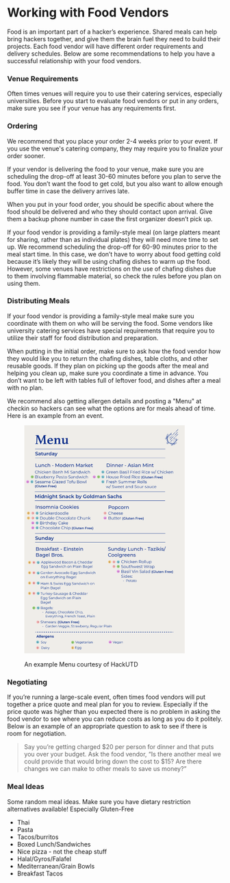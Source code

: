 # Working with Food Vendors

Food is an important part of a hacker’s experience. Shared meals can help bring hackers together, and give them the brain fuel they need to build their projects. Each food vendor will have different order requirements and delivery schedules. Below are some recommendations to help you have a successful relationship with your food vendors.

### Venue Requirements&#x20;

Often times venues will require you to use their catering services, especially universities. Before you start to evaluate food vendors or put in any orders, make sure you see if your venue has any requirements first.

### Ordering&#x20;

We recommend that you place your order 2-4 weeks prior to your event. If you use the venue's catering company, they may require you to finalize your order sooner.

If your vendor is delivering the food to your venue, make sure you are scheduling the drop-off at least 30-60 minutes before you plan to serve the food. You don’t want the food to get cold, but you also want to allow enough buffer time in case the delivery arrives late.

When you put in your food order, you should be specific about where the food should be delivered and who they should contact upon arrival. Give them a backup phone number in case the first organizer doesn’t pick up.

If your food vendor is providing a family-style meal (on large platters meant for sharing, rather than as individual plates) they will need more time to set up. We recommend scheduling the drop-off for 60-90 minutes prior to the meal start time. In this case, we don’t have to worry about food getting cold because it’s likely they will be using chafing dishes to warm up the food. However, some venues have restrictions on the use of chafing dishes due to them involving flammable material, so check the rules before you plan on using them.&#x20;

### Distributing Meals

If your food vendor is providing a family-style meal make sure you coordinate with them on who will be serving the food. Some vendors like university catering services have special requirements that require you to utilize their staff for food distribution and preparation.

When putting in the initial order, make sure to ask how the food vendor how they would like you to return the chafing dishes, table cloths, and other reusable goods. If they plan on picking up the goods after the meal and helping you clean up, make sure you coordinate a time in advance. You don’t want to be left with tables full of leftover food, and dishes after a meal with no plan.

We recommend also getting allergen details and posting a "Menu" at checkin so hackers can see what the options are for meals ahead of time. Here is an example from an event.

<figure><img src="../../.gitbook/assets/Menu-1.png" alt="" width="375"><figcaption><p>An example Menu courtesy of HackUTD</p></figcaption></figure>

### Negotiating&#x20;

If you’re running a large-scale event, often times food vendors will put together a price quote and meal plan for you to review. Especially if the price quote was higher than you expected there is no problem in asking the food vendor to see where you can reduce costs as long as you do it politely. Below is an example of an appropriate question to ask to see if there is room for negotiation.&#x20;

> Say you’re getting charged $20 per person for dinner and that puts you over your budget. Ask the food vendor, “Is there another meal we could provide that would bring down the cost to $15? Are there changes we can make to other meals to save us money?”

### Meal Ideas

Some random meal ideas. Make sure you have dietary restriction alternatives available! Especially Gluten-Free

* Thai&#x20;
* Pasta
* Tacos/burritos
* Boxed Lunch/Sandwiches
* Nice pizza - not the cheap stuff
* Halal/Gyros/Falafel
* Mediterranean/Grain Bowls
* Breakfast Tacos

